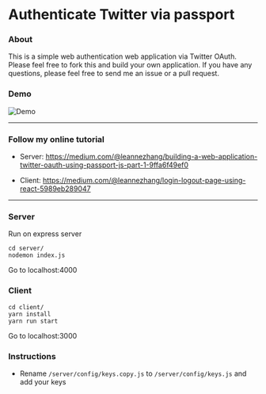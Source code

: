 # Authenticate Twitter via passport

### About

This is a simple web authentication web application via Twitter OAuth. Please feel free to fork this and build your own application. If you have any questions, please feel free to send me an issue or a pull request.

### Demo

![Demo](client/src/images/demo.gif)

---
### Follow my online tutorial
- Server: https://medium.com/@leannezhang/building-a-web-application-twitter-oauth-using-passport-js-part-1-9ffa6f49ef0

- Client: https://medium.com/@leannezhang/login-logout-page-using-react-5989eb289047
---

### Server

Run on express server

```
cd server/
nodemon index.js
```

Go to localhost:4000

### Client

```
cd client/
yarn install
yarn run start
```

Go to localhost:3000

### Instructions

- Rename `/server/config/keys.copy.js` to `/server/config/keys.js` and add your keys

